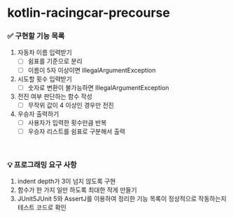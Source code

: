 # kotlin-racingcar-precourse

### ✅ 구현할 기능 목록
1. 자동차 이름 입력받기
   - [ ] 쉼표를 기준으로 분리
   - [ ] 이름이 5자 이상이면 IllegalArgumentException
2. 시도할 횟수 입력받기
   - [ ] 숫자로 변환이 불가능하면 IllegalArgumentException
3. 전진 여부 판단하는 함수 작성
   - [ ] 무작위 값이 4 이상인 경우만 전진
4. 우승자 출력하기
   - [ ] 사용자가 입력한 횟수만큼 반복
   - [ ] 우승자 리스트를 쉼표로 구분해서 출력
   
<br>
   
### 💡 프로그래밍 요구 사항
1. indent depth가 3이 넘지 않도록 구현
2. 함수가 한 가지 일만 하도록 최대한 작게 만들기
3. JUnit5JUnit 5와 AssertJ를 이용하여 정리한 기능 목록이 정상적으로 작동하는지 테스트 코드로 확인